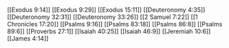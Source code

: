 [[Exodus 9:14]]
[[Exodus 9:29]]
[[Exodus 15:11]]
[[Deuteronomy 4:35]]
[[Deuteronomy 32:31]]
[[Deuteronomy 33:26]]
[[2 Samuel 7:22]]
[[1 Chronicles 17:20]]
[[Psalms 9:16]]
[[Psalms 83:18]]
[[Psalms 86:8]]
[[Psalms 89:6]]
[[Proverbs 27:1]]
[[Isaiah 40:25]]
[[Isaiah 46:9]]
[[Jeremiah 10:6]]
[[James 4:14]]
